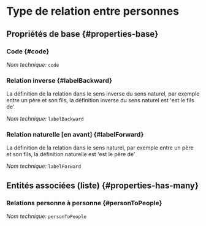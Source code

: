 # Type de relation entre personnes
<!--- THIS FILE IS GENERATED PLEASE DO NOT EDIT IT DIRECTLY --->



## Propriétés de base {#properties-base}

### Code {#code}



*Nom technique:* ```code```

### Relation inverse {#labelBackward}

La définition de la relation dans le sens inverse du sens naturel, par exemple entre un père et son fils, la définition inverse du sens naturel est 'est le fils de'

*Nom technique:* ```labelBackward```

### Relation naturelle [en avant] {#labelForward}

La définition de la relation dans le sens naturel, par exemple entre un père et son fils, la définition naturelle est 'est le père de'

*Nom technique:* ```labelForward```




## Entités associées (liste) {#properties-has-many}

### Relations personne à personne {#personToPeople}



*Nom technique:* ```personToPeople```




